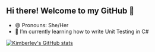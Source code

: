 ## Hi there! Welcome to my GitHub 👋
- 😄 Pronouns: She/Her
- 🌱 I’m currently learning how to write Unit Testing in C#

[![Kimberley's GitHub stats](https://github-readme-stats.vercel.app/api?username=KimGreenbush&count_private=true&show_icons=true&theme=tokyonight)](https://github.com/anuraghazra/github-readme-stats)

<!--
**KimGreenbush/KimGreenbush** is a ✨ _special_ ✨ repository because its `README.md` (this file) appears on your GitHub profile.

Here are some ideas to get you started:

- 🔭 I’m currently working on a tracker for deployments
- 👯 I’m looking to collaborate on ...
- 🤔 I’m looking for help with ...
- 💬 Ask me about ...
- 📫 How to reach me: ...
- ⚡ Fun fact: ...
-->
